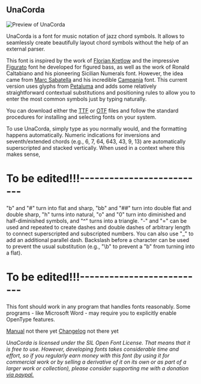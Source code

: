 ## UnaCorda

![Preview of UnaCorda](UnaCorda.png?raw=true)

UnaCorda is a font for music notation of jazz chord symbols. It allows to seamlessly create beautifully layout chord symbols without the help of an external parser.

This font is inspired by the work of [Florian Kretlow](https://github.com/fkretlow) and the impressive [Figurato](https://github.com/fkretlow/figurato) font he developed for figured bass, as well as the work of Ronald Caltabiano and his pioneering Sicilian Numerals font. However, the idea came from [Marc Sabatella](https://github.com/MarcSabatella) and his incredible [Campania](https://github.com/MarcSabatella/Campania) font.
This current version uses glyphs from [Petaluma](https://github.com/steinbergmedia/petaluma) and adds some relatively straightforward contextual substitutions and positioning rules to allow you to enter the most common symbols just by typing naturally.

You can download either the [TTF](redist/UnaCorda.ttf?raw=true) or [OTF](redist/UnaCorda.otf?raw=true) files and follow the standard procedures for installing and selecting fonts on your system.

To use UnaCorda, simply type as you normally would, and the formatting happens automatically.
Numeric indications for inversions and seventh/extended chords (e.g., 6, 7, 64, 643, 43, 9, 13) are automatically superscripted and stacked vertically.
When used in a context where this makes sense,

# To be edited!!!--------------------------
"b" and "#" turn into flat and sharp,
"bb" and "##" turn into double flat and double sharp,
"h" turns into natural,
"o" and "0" turn into diminished and half-diminished symbols,
and "^" turns into a triangle.
"-" and "=" can be used and repeated to create dashes and double dashes of arbitrary length
to connect superscripted and subscripted numbers.
You can also use "\_" to add an additional parallel dash.
Backslash before a character can be used to prevent the usual substitution
(e.g., "\b" to prevent a "b" from turning into a flat).
# To be edited!!!--------------------------


This font should work in any program that handles fonts reasonably.
Some programs - like Microsoft Word - may require you to explicitly enable OpenType features.

[Manual](docs/manual.md) not there yet
[Changelog](docs/changelog.md) not there yet

*UnaCorda is licensed under the SIL Open Font License. That means that it is free to use. However, developing fonts takes considerable time and effort, so if you regularly earn money with this font (by using it for commercial work or by selling a derivative of it on its own or as part of a larger work or collection), please consider supporting me with a donation [via paypal.](https://www.paypal.com/cgi-bin/webscr?cmd=_s-xclick&hosted_button_id=S2ZCFC2QSQVQ4&source=url)*
